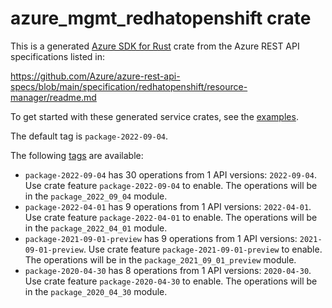 # azure_mgmt_redhatopenshift crate

This is a generated [Azure SDK for Rust](https://github.com/Azure/azure-sdk-for-rust) crate from the Azure REST API specifications listed in:

https://github.com/Azure/azure-rest-api-specs/blob/main/specification/redhatopenshift/resource-manager/readme.md

To get started with these generated service crates, see the [examples](https://github.com/Azure/azure-sdk-for-rust/blob/main/services/README.md#examples).

The default tag is `package-2022-09-04`.

The following [tags](https://github.com/Azure/azure-sdk-for-rust/blob/main/services/tags.md) are available:

- `package-2022-09-04` has 30 operations from 1 API versions: `2022-09-04`. Use crate feature `package-2022-09-04` to enable. The operations will be in the `package_2022_09_04` module.
- `package-2022-04-01` has 9 operations from 1 API versions: `2022-04-01`. Use crate feature `package-2022-04-01` to enable. The operations will be in the `package_2022_04_01` module.
- `package-2021-09-01-preview` has 9 operations from 1 API versions: `2021-09-01-preview`. Use crate feature `package-2021-09-01-preview` to enable. The operations will be in the `package_2021_09_01_preview` module.
- `package-2020-04-30` has 8 operations from 1 API versions: `2020-04-30`. Use crate feature `package-2020-04-30` to enable. The operations will be in the `package_2020_04_30` module.